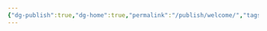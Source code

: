 ```yaml
---
{"dg-publish":true,"dg-home":true,"permalink":"/publish/welcome/","tags":["gardenEntry"],"dgPassFrontmatter":true}
---
```



